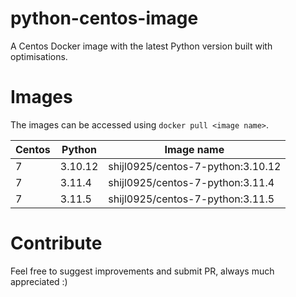 # python-centos-image

A Centos Docker image with the latest Python version built with optimisations.

# Images

The images can be accessed using `docker pull <image name>`.

| Centos   | Python   | Image name                              |
| -------- | -------- | --------------------------------------- |
|    7     | 3.10.12  | shijl0925/centos-7-python:3.10.12       |
|    7     | 3.11.4   | shijl0925/centos-7-python:3.11.4        |
|    7     | 3.11.5   | shijl0925/centos-7-python:3.11.5        |

# Contribute

Feel free to suggest improvements and submit PR, always much appreciated :)
